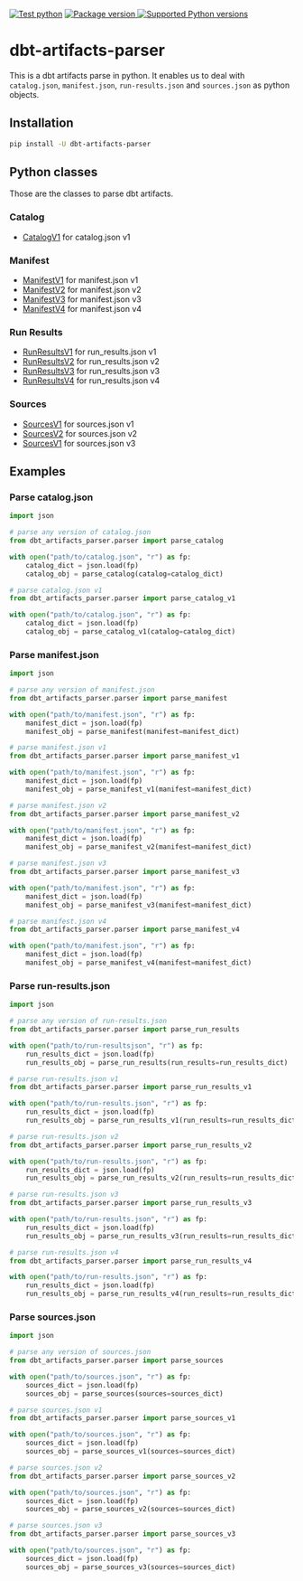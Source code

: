 [![Test python](https://github.com/yu-iskw/dbt-artifacts-parser/actions/workflows/test.yml/badge.svg)](https://github.com/yu-iskw/dbt-artifacts-parser/actions/workflows/test.yml)
<a href="https://pypi.org/project/dbt-artifacts-parser" target="_blank">
<img src="https://img.shields.io/pypi/v/dbt-artifacts-parser?color=%2334D058&label=pypi%20package" alt="Package version">
</a>
<a href="https://pypi.org/project/dbt-artifacts-parser" target="_blank">
<img src="https://img.shields.io/pypi/pyversions/dbt-artifacts-parser.svg?color=%2334D058" alt="Supported Python versions">
</a>


# dbt-artifacts-parser
This is a dbt artifacts parse in python.
It enables us to deal with `catalog.json`, `manifest.json`, `run-results.json` and `sources.json` as python objects.

## Installation

```bash
pip install -U dbt-artifacts-parser
```

## Python classes
Those are the classes to parse dbt artifacts.

### Catalog
- [CatalogV1](dbt_artifacts_parser/parsers/catalog/catalog_v1.py) for catalog.json v1

### Manifest
- [ManifestV1](dbt_artifacts_parser/parsers/manifest/manifest_v1.py) for manifest.json v1
- [ManifestV2](dbt_artifacts_parser/parsers/manifest/manifest_v2.py) for manifest.json v2
- [ManifestV3](dbt_artifacts_parser/parsers/manifest/manifest_v3.py) for manifest.json v3
- [ManifestV4](dbt_artifacts_parser/parsers/manifest/manifest_v4.py) for manifest.json v4

### Run Results
- [RunResultsV1](dbt_artifacts_parser/parsers/manifest/manifest_v1.py) for run_results.json v1
- [RunResultsV2](dbt_artifacts_parser/parsers/manifest/manifest_v2.py) for run_results.json v2
- [RunResultsV3](dbt_artifacts_parser/parsers/manifest/manifest_v3.py) for run_results.json v3
- [RunResultsV4](dbt_artifacts_parser/parsers/manifest/manifest_v4.py) for run_results.json v4

### Sources
- [SourcesV1](dbt_artifacts_parser/parsers/sources/sources_v1.py) for sources.json v1
- [SourcesV2](dbt_artifacts_parser/parsers/sources/sources_v2.py) for sources.json v2
- [SourcesV1](dbt_artifacts_parser/parsers/sources/sources_v1.py) for sources.json v3

## Examples

### Parse catalog.json
```python
import json

# parse any version of catalog.json
from dbt_artifacts_parser.parser import parse_catalog

with open("path/to/catalog.json", "r") as fp:
    catalog_dict = json.load(fp)
    catalog_obj = parse_catalog(catalog=catalog_dict)

# parse catalog.json v1
from dbt_artifacts_parser.parser import parse_catalog_v1

with open("path/to/catalog.json", "r") as fp:
    catalog_dict = json.load(fp)
    catalog_obj = parse_catalog_v1(catalog=catalog_dict)
```

### Parse manifest.json

```python
import json

# parse any version of manifest.json
from dbt_artifacts_parser.parser import parse_manifest

with open("path/to/manifest.json", "r") as fp:
    manifest_dict = json.load(fp)
    manifest_obj = parse_manifest(manifest=manifest_dict)

# parse manifest.json v1
from dbt_artifacts_parser.parser import parse_manifest_v1

with open("path/to/manifest.json", "r") as fp:
    manifest_dict = json.load(fp)
    manifest_obj = parse_manifest_v1(manifest=manifest_dict)

# parse manifest.json v2
from dbt_artifacts_parser.parser import parse_manifest_v2

with open("path/to/manifest.json", "r") as fp:
    manifest_dict = json.load(fp)
    manifest_obj = parse_manifest_v2(manifest=manifest_dict)

# parse manifest.json v3
from dbt_artifacts_parser.parser import parse_manifest_v3

with open("path/to/manifest.json", "r") as fp:
    manifest_dict = json.load(fp)
    manifest_obj = parse_manifest_v3(manifest=manifest_dict)

# parse manifest.json v4
from dbt_artifacts_parser.parser import parse_manifest_v4

with open("path/to/manifest.json", "r") as fp:
    manifest_dict = json.load(fp)
    manifest_obj = parse_manifest_v4(manifest=manifest_dict)
```

### Parse run-results.json

```python
import json

# parse any version of run-results.json
from dbt_artifacts_parser.parser import parse_run_results

with open("path/to/run-resultsjson", "r") as fp:
    run_results_dict = json.load(fp)
    run_results_obj = parse_run_results(run_results=run_results_dict)

# parse run-results.json v1
from dbt_artifacts_parser.parser import parse_run_results_v1

with open("path/to/run-results.json", "r") as fp:
    run_results_dict = json.load(fp)
    run_results_obj = parse_run_results_v1(run_results=run_results_dict)

# parse run-results.json v2
from dbt_artifacts_parser.parser import parse_run_results_v2

with open("path/to/run-results.json", "r") as fp:
    run_results_dict = json.load(fp)
    run_results_obj = parse_run_results_v2(run_results=run_results_dict)

# parse run-results.json v3
from dbt_artifacts_parser.parser import parse_run_results_v3

with open("path/to/run-results.json", "r") as fp:
    run_results_dict = json.load(fp)
    run_results_obj = parse_run_results_v3(run_results=run_results_dict)

# parse run-results.json v4
from dbt_artifacts_parser.parser import parse_run_results_v4

with open("path/to/run-results.json", "r") as fp:
    run_results_dict = json.load(fp)
    run_results_obj = parse_run_results_v4(run_results=run_results_dict)
```

### Parse sources.json

```python
import json

# parse any version of sources.json
from dbt_artifacts_parser.parser import parse_sources

with open("path/to/sources.json", "r") as fp:
    sources_dict = json.load(fp)
    sources_obj = parse_sources(sources=sources_dict)

# parse sources.json v1
from dbt_artifacts_parser.parser import parse_sources_v1

with open("path/to/sources.json", "r") as fp:
    sources_dict = json.load(fp)
    sources_obj = parse_sources_v1(sources=sources_dict)

# parse sources.json v2
from dbt_artifacts_parser.parser import parse_sources_v2

with open("path/to/sources.json", "r") as fp:
    sources_dict = json.load(fp)
    sources_obj = parse_sources_v2(sources=sources_dict)

# parse sources.json v3
from dbt_artifacts_parser.parser import parse_sources_v3

with open("path/to/sources.json", "r") as fp:
    sources_dict = json.load(fp)
    sources_obj = parse_sources_v3(sources=sources_dict)
```
